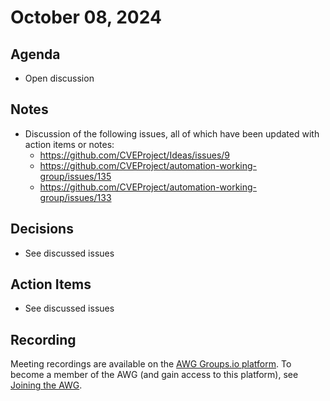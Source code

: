 # October 08, 2024

## Agenda

* Open discussion

## Notes

* Discussion of the following issues, all of which have been updated with action items or notes:
  * https://github.com/CVEProject/Ideas/issues/9
  * https://github.com/CVEProject/automation-working-group/issues/135
  * https://github.com/CVEProject/automation-working-group/issues/133

## Decisions

* See discussed issues

## Action Items

* See discussed issues

## Recording

Meeting recordings are available on the [AWG Groups.io platform](https://cve-cwe-programs.groups.io/g/AWG/files/MeetingRecordings).
To become a member of the AWG (and gain access to this platform), see [Joining the AWG](https://github.com/CVEProject/automation-working-group?tab=readme-ov-file#joining-the-awg).

